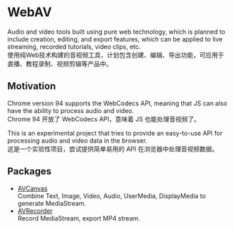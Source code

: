 # WebAV

Audio and video tools built using pure web technology, which is planned to include creation, editing, and export features, which can be applied to live streaming, recorded tutorials, video clips, etc.  
使用纯Web技术构建的音视频工具，计划包含创建、编辑、导出功能，可应用于直播、教程录制、视频剪辑等产品中。  

## Motivation
Chrome version 94 supports the WebCodecs API, meaning that JS can also have the ability to process audio and video.  
Chrome 94 开放了 WebCodecs API，意味着 JS 也能处理音视频了。  

This is an experimental project that tries to provide an easy-to-use API for processing audio and video data in the browser.  
这是一个实验性项目，尝试提供简单易用的 API 在浏览器中处理音视频数据。  

## Packages
- [AVCanvas](packages/av-canvas/README.md)  
  Combine Text, Image, Video, Audio, UserMedia, DisplayMedia to generate MediaStream.  
- [AVRecorder](packages/av-recorder/README.md)  
  Record MediaStream, export MP4 stream.  